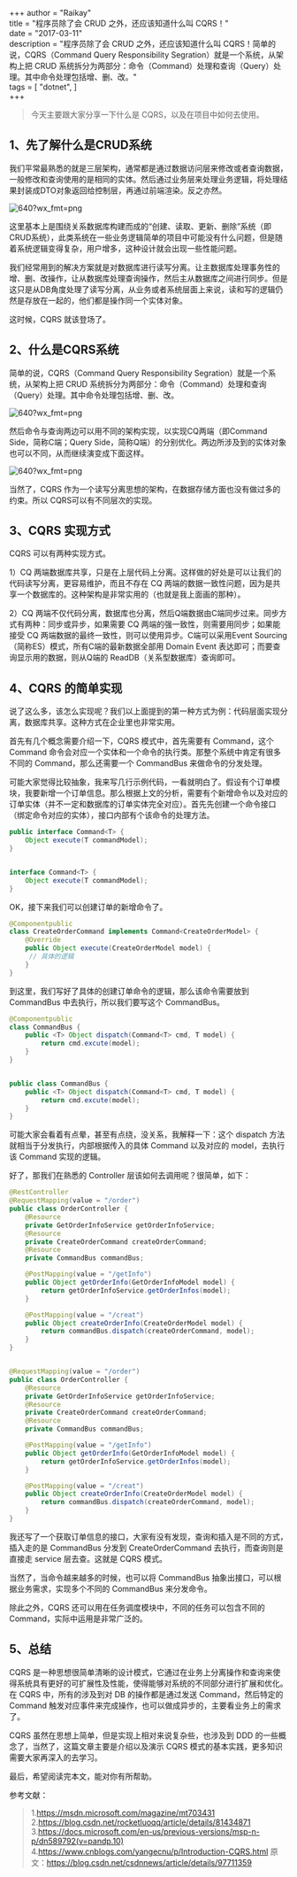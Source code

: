 +++
author = "Raikay"  
title = "程序员除了会 CRUD 之外，还应该知道什么叫 CQRS！"  
date = "2017-03-11"  
description = "程序员除了会 CRUD 之外，还应该知道什么叫 CQRS！简单的说，CQRS（Command Query Responsibility Segration）就是一个系统，从架构上把 CRUD 系统拆分为两部分：命令（Command）处理和查询（Query）处理。其中命令处理包括增、删、改。"  
tags = [
    "dotnet",
]  
+++

>  今天主要跟大家分享一下什么是 CQRS，以及在项目中如何去使用。

## 1、先了解什么是CRUD系统

我们平常最熟悉的就是三层架构，通常都是通过数据访问层来修改或者查询数据，一般修改和查询使用的是相同的实体。然后通过业务层来处理业务逻辑，将处理结果封装成DTO对象返回给控制层，再通过前端渲染。反之亦然。

![640?wx_fmt=png](http://blogimg.raikay.com/330630287245578240.png)

这里基本上是围绕关系数据库构建而成的“创建、读取、更新、删除”系统（即CRUD系统），此类系统在一些业务逻辑简单的项目中可能没有什么问题，但是随着系统逻辑变得复杂，用户增多，这种设计就会出现一些性能问题。  

我们经常用到的解决方案就是对数据库进行读写分离。让主数据库处理事务性的增、删、改操作，让从数据库处理查询操作，然后主从数据库之间进行同步。但是这只是从DB角度处理了读写分离，从业务或者系统层面上来说，读和写的逻辑仍然是存放在一起的，他们都是操作同一个实体对象。  

这时候，CQRS 就该登场了。  

##  2、什么是CQRS系统

简单的说，CQRS（Command Query Responsibility Segration）就是一个系统，从架构上把 CRUD 系统拆分为两部分：命令（Command）处理和查询（Query）处理。其中命令处理包括增、删、改。

![640?wx_fmt=png](http://blogimg.raikay.com/330630380753391616.png)

然后命令与查询两边可以用不同的架构实现，以实现CQ两端（即Command Side，简称C端；Query Side，简称Q端）的分别优化。两边所涉及到的实体对象也可以不同，从而继续演变成下面这样。

![640?wx_fmt=png](http://blogimg.raikay.com/330630414702088192.png)

当然了，CQRS 作为一个读写分离思想的架构，在数据存储方面也没有做过多的约束。所以 CQRS可以有不同层次的实现。

## 3、CQRS 实现方式

CQRS 可以有两种实现方式。

1）CQ 两端数据库共享，只是在上层代码上分离。这样做的好处是可以让我们的代码读写分离，更容易维护，而且不存在 CQ 两端的数据一致性问题，因为是共享一个数据库的。这种架构是非常实用的（也就是我上面画的那种）。  

2）CQ  两端不仅代码分离，数据库也分离，然后Q端数据由C端同步过来。同步方式有两种：同步或异步，如果需要 CQ 两端的强一致性，则需要用同步；如果能接受 CQ 两端数据的最终一致性，则可以使用异步。C端可以采用Event Sourcing（简称ES）模式，所有C端的最新数据全部用 Domain  Event 表达即可；而要查询显示用的数据，则从Q端的 ReadDB（关系型数据库）查询即可。  

## 4、CQRS 的简单实现
说了这么多，该怎么实现呢？我们以上面提到的第一种方式为例：代码层面实现分离，数据库共享。这种方式在企业里也非常实用。  

首先有几个概念需要介绍一下，CQRS 模式中，首先需要有 Command，这个 Command 命令会对应一个实体和一个命令的执行类。那整个系统中肯定有很多不同的 Command，那么还需要一个 CommandBus 来做命令的分发处理。  

可能大家觉得比较抽象，我来写几行示例代码，一看就明白了。假设有个订单模块，我要新增一个订单信息。那么根据上文的分析，需要有个新增命令以及对应的订单实体（并不一定和数据库的订单实体完全对应）。首先先创建一个命令接口（绑定命令对应的实体），接口内部有个该命令的处理方法。  
```java
public interface Command<T> {
    Object execute(T commandModel);
}


interface Command<T> {
    Object execute(T commandModel);
}
```
OK，接下来我们可以创建订单的新增命令了。  

```java
@Componentpublic
class CreateOrderCommand implements Command<CreateOrderModel> {
    @Override
    public Object execute(CreateOrderModel model) {
     // 具体的逻辑  
    }
}
```
到这里，我们写好了具体的创建订单命令的逻辑，那么该命令需要放到 CommandBus 中去执行，所以我们要写这个 CommandBus。
```java
@Componentpublic
class CommandBus {
    public <T> Object dispatch(Command<T> cmd, T model) {
        return cmd.excute(model);
    }
}


public class CommandBus {
    public <T> Object dispatch(Command<T> cmd, T model) {
        return cmd.excute(model);
    }
}
```

可能大家会看着有点晕，甚至有点绕，没关系，我解释一下：这个 dispatch 方法就相当于分发执行，内部根据传入的具体 Command 以及对应的 model，去执行该 Command 实现的逻辑。  

好了，那我们在熟悉的 Controller 层该如何去调用呢？很简单，如下：  
```java
@RestController
@RequestMapping(value = "/order")
public class OrderController {
    @Resource
    private GetOrderInfoService getOrderInfoService;
    @Resource
    private CreateOrderCommand createOrderCommand;
    @Resource
    private CommandBus commandBus;

    @PostMapping(value = "/getInfo")
    public Object getOrderInfo(GetOrderInfoModel model) {
        return getOrderInfoService.getOrderInfos(model);
    }

    @PostMapping(value = "/creat")
    public Object createOrderInfo(CreateOrderModel model) {
        return commandBus.dispatch(createOrderCommand, model);
    }
}


@RequestMapping(value = "/order")
public class OrderController {
    @Resource
    private GetOrderInfoService getOrderInfoService;
    @Resource
    private CreateOrderCommand createOrderCommand;
    @Resource
    private CommandBus commandBus;

    @PostMapping(value = "/getInfo")
    public Object getOrderInfo(GetOrderInfoModel model) {
        return getOrderInfoService.getOrderInfos(model);
    }

    @PostMapping(value = "/creat")
    public Object createOrderInfo(CreateOrderModel model) {
        return commandBus.dispatch(createOrderCommand, model);
    }
}
```
我还写了一个获取订单信息的接口，大家有没有发现，查询和插入是不同的方式，插入走的是 CommandBus 分发到 CreateOrderCommand 去执行，而查询则是直接走 service 层去查。这就是 CQRS 模式。  

当然了，当命令越来越多的时候，也可以将 CommandBus 抽象出接口，可以根据业务需求，实现多个不同的 CommandBus 来分发命令。  

除此之外，CQRS 还可以用在任务调度模块中，不同的任务可以包含不同的 Command，实际中运用是非常广泛的。  
## 5、总结
CQRS 是一种思想很简单清晰的设计模式，它通过在业务上分离操作和查询来使得系统具有更好的可扩展性及性能，使得能够对系统的不同部分进行扩展和优化。在 CQRS 中，所有的涉及到对 DB 的操作都是通过发送 Command，然后特定的 Command 触发对应事件来完成操作，也可以做成异步的，主要看业务上的需求了。  

CQRS 虽然在思想上简单，但是实现上相对来说复杂些，也涉及到 DDD 的一些概念了，当然了，这篇文章主要是介绍以及演示 CQRS 模式的基本实践，更多知识需要大家再深入的去学习。   

最后，希望阅读完本文，能对你有所帮助。    



参考文献：  
> 1.https://msdn.microsoft.com/magazine/mt703431
> 2.https://blog.csdn.net/rocketluoqq/article/details/81434871
> 3.https://docs.microsoft.com/en-us/previous-versions/msp-n-p/dn589792(v=pandp.10)
> 4.https://www.cnblogs.com/yangecnu/p/Introduction-CQRS.html
> 原文：https://blog.csdn.net/csdnnews/article/details/97711359
